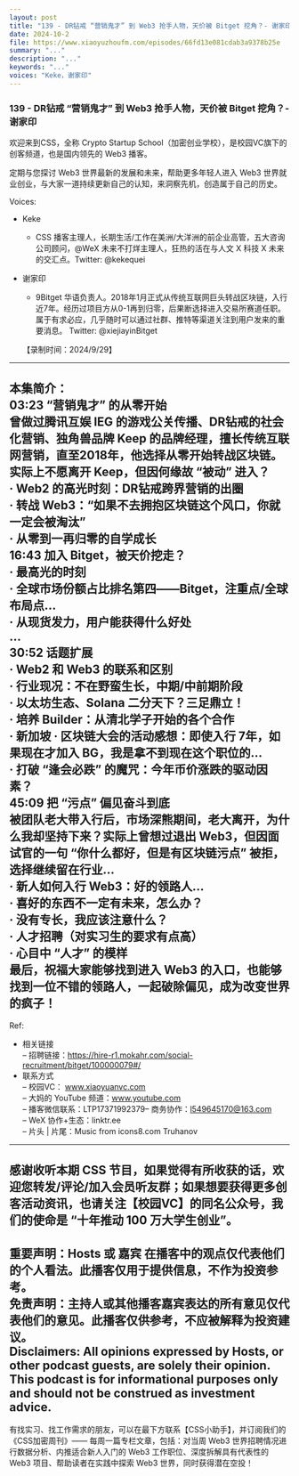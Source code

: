 ```yaml
---
layout: post
title: "139 - DR钻戒 “营销鬼才” 到 Web3 抢手人物，天价被 Bitget 挖角？- 谢家印"
date: 2024-10-2
file: https://www.xiaoyuzhoufm.com/episodes/66fd13e081cdab3a9378b25e
summary: "..."
description: "..."
keywords: "..."
voices: "Keke，谢家印"
---
```


### 139 - DR钻戒 “营销鬼才” 到 Web3 抢手人物，天价被 Bitget 挖角？- 谢家印

欢迎来到CSS，全称 Crypto Startup School（加密创业学校），是校园VC旗下的创客频道，也是国内领先的 Web3 播客。  

定期与您探讨 Web3 世界最新的发展和未来，帮助更多年轻人进入 Web3 世界就业创业，与大家一道持续更新自己的认知，来洞察先机，创造属于自己的历史。  

Voices:  

- Keke  
  + CSS 播客主理人，长期生活/工作在美洲/大洋洲的前企业高管，五大咨询公司顾问，@WeX 未来不打烊主理人，狂热的活在与人文 X 科技 X 未来的交汇点。Twitter: @kekequei  

- 谢家印    
  + 9Bitget 华语负责人。2018年1月正式从传统互联网巨头转战区块链，入行近7年。经历过项目方从0-1再到归零，后果断选择进入交易所赛道任职。属于有求必应，几乎随时可以通过社群、推特等渠道关注到用户发来的重要消息。 Twitter: @xiejiayinBitget  

  【录制时间：2024/9/29】  
---------------------------------------------------  
本集简介：  
03:23 “营销鬼才” 的从零开始  
曾做过腾讯互娱 IEG 的游戏公关传播、DR钻戒的社会化营销、独角兽品牌 Keep 的品牌经理，擅长传统互联网营销，直至2018年，他选择从零开始转战区块链。实际上不愿离开 Keep，但因何缘故 “被动” 进入？  
· Web2 的高光时刻：DR钻戒跨界营销的出圈  
· 转战 Web3：“如果不去拥抱区块链这个风口，你就一定会被淘汰”  
· 从零到一再归零的自学成长  
16:43 加入 Bitget，被天价挖走？  
· 最高光的时刻  
· 全球市场份额占比排名第四——Bitget，注重点/全球布局点...  
· 从现货发力，用户能获得什么好处  
...  
30:52 话题扩展  
· Web2 和 Web3 的联系和区别  
· 行业现况：不在野蛮生长，中期/中前期阶段  
· 以太坊生态、Solana 二分天下？三足鼎立！  
· 培养 Builder：从清北学子开始的各个合作  
· 新加坡 · 区块链大会的活动感想：即使入行 7年，如果现在才加入 BG，我是拿不到现在这个职位的...  
· 打破 “逢会必跌” 的魔咒：今年币价涨跌的驱动因素？  
45:09 把 “污点” 偏见奋斗到底  
被团队老大带入行后，市场深熊期间，老大离开，为什么我却坚持下来？实际上曾想过退出 Web3，但因面试官的一句 “你什么都好，但是有区块链污点” 被拒，选择继续留在行业...  
· 新人如何入行 Web3：好的领路人...  
· 喜好的东西不一定有未来，怎么办？  
· 没有专长，我应该注意什么？  
· 人才招聘（对实习生的要求有点高）  
· 心目中 “人才” 的模样  
最后，祝福大家能够找到进入 Web3 的入口，也能够找到一位不错的领路人，一起破除偏见，成为改变世界的疯子！  
---------------------------------------------------  
Ref:  
  + 相关链接  
– 招聘链接：https://hire-r1.mokahr.com/social-recruitment/bitget/100000079#/
  + 联系方式  
– 校园VC： www.xiaoyuanvc.com  
– 大妈的 YouTube 频道：www.youtube.com  
– 播客微信联系：LTP17371992379– 商务协作：l549645170@163.com  
– WeX 协作+生态：linktr.ee  
– 片头 | 片尾：Music from icons8.com Truhanov  
---------------------------------------------------  
感谢收听本期 CSS 节目，如果觉得有所收获的话，欢迎您转发/评论/加入会员听友群；如果想要获得更多创客活动资讯，也请关注【校园VC】的同名公众号，我们的使命是 “十年推动 100 万大学生创业”。  
---------------------------------------------------  
重要声明：Hosts 或 嘉宾 在播客中的观点仅代表他们的个人看法。此播客仅用于提供信息，不作为投资参考。   
免责声明：主持人或其他播客嘉宾表达的所有意见仅代表他们的意见。此播客仅供参考，不应被解释为投资建议。  
Disclaimers: All opinions expressed by Hosts, or other podcast guests, are solely their opinion. This podcast is for informational purposes only and should not be construed as investment advice.  
---------------------------------------------------  
有找实习、找工作需求的朋友，可以在最下方联系【CSS小助手】，并订阅我们的《CSS加密周刊》—— 每周一篇专栏文章，包括：对当周 Web3 世界招聘情况进行数据分析、内推适合新人入门的 Web3 工作职位、深度拆解具有代表性的 Web3 项目、帮助读者在实践中探索 Web3 世界，同时获得潜在空投！

